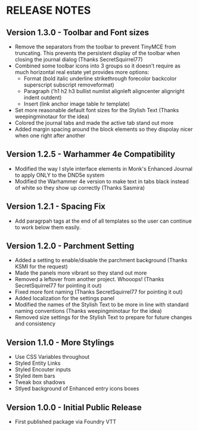 # RELEASE NOTES

## Version 1.3.0 - Toolbar and Font sizes

-   Remove the separators from the toolbar to prevent TinyMCE from truncating. This prevents the persistent display of the toolbar when closing the journal dialog (Thanks SecretSquirrel77)
-   Combined some toolbar icons into 3 groups so it doesn't require as much horizontal real estate yet provides more options:
    -   Format (bold italic underline strikethrough forecolor backcolor superscript subscript removeformat)
    -   Paragraph ('h1 h2 h3 bullist numlist alignleft aligncenter alignright indent outdent)
    -   Insert (link anchor image table hr template)
-   Set more reasonable default font sizes for the Stylish Text (Thanks weepingminotaur for the idea)
-   Colored the journal tabs and made the active tab stand out more
-   Added margin spacing around the block elements so they dispolay nicer when one right after another

## Version 1.2.5 - Warhammer 4e Compatibility

-   Modified the way I style interface elements in Monk's Enhanced Journal to apply ONLY to the DND5e system
-   Modified the Warhammer 4e version to make text in tabs black instead of white so they show up correctly (Thanks Sasmira)

## Version 1.2.1 - Spacing Fix

-   Add paragrpah tags at the end of all templates so the user can continue to work below them easily.

## Version 1.2.0 - Parchment Setting

-   Added a setting to enable/disable the parchment background (Thanks KSMI for the request)
-   Made the panels more vibrant so they stand out more
-   Removed a leftover from another project. Whooops! (Thanks SecretSquirrel77 for pointing it out)
-   Fixed more font naming (Thanks SecretSquirrel77 for pointing it out)
-   Added localization for the settings panel
-   Modified the names of the Stylish Text to be more in line with standard naming conventions (Thanks weepingminotaur for the idea)
-   Removed size settings for the Stylish Text to prepare for future changes and consistency

## Version 1.1.0 - More Stylings

-   Use CSS Variables throughout
-   Styled Entity Links
-   Styled Encouter inputs
-   Styled item bars
-   Tweak box shadows
-   Stlyed background of Enhanced entry icons boxes

## Version 1.0.0 - Initial Public Release

-   First published package via Foundry VTT
